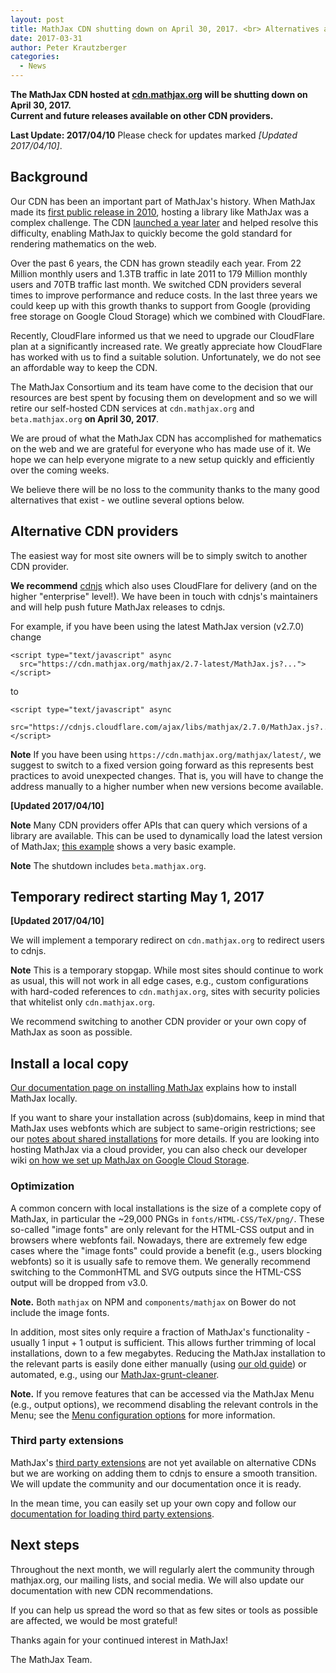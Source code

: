 ```yaml
---
layout: post
title: MathJax CDN shutting down on April 30, 2017. <br> Alternatives available.
date: 2017-03-31
author: Peter Krautzberger
categories:
  - News
---
```



**The MathJax CDN hosted at [cdn.mathjax.org](cdn.mathjax.org) will be shutting down on April 30, 2017. <br> Current and future releases available on other CDN providers.**

**Last Update: 2017/04/10** Please check for updates marked *[Updated 2017/04/10]*.


## Background

Our CDN has been an important part of MathJax's history. When MathJax made its [first public release in 2010](https://www.mathjax.org/mathjax-beta-released/), hosting a library like MathJax was a complex challenge. The CDN [launched a year later](https://www.mathjax.org/mathjax-launches-cdn-service-with-1-1-release/) and helped resolve this difficulty, enabling MathJax to quickly become the gold standard for rendering mathematics on the web.

Over the past 6 years, the CDN has grown steadily each year. From 22 Million monthly users and 1.3TB traffic in late 2011 to 179 Million monthly users and 70TB traffic last month. We switched CDN providers several times to improve performance and reduce costs. In the last three years we could keep up with this growth thanks to support from Google (providing free storage on Google Cloud Storage) which we combined with CloudFlare. 

Recently, CloudFlare informed us that we need to upgrade our CloudFlare plan at a significantly increased rate. We greatly appreciate how CloudFlare has worked with us to find a suitable solution. Unfortunately, we do not see an affordable way to keep the CDN.

The MathJax Consortium and its team have come to the decision that our resources are best spent by focusing them on development and so we will retire our self-hosted CDN services at `cdn.mathjax.org` and `beta.mathjax.org` **on April 30, 2017**. 

We are proud of what the MathJax CDN has accomplished for mathematics on the web and we are grateful for everyone who has made use of it. We hope we can help everyone migrate to a new setup quickly and efficiently over the coming weeks.

We believe there will be no loss to the community thanks to the many good alternatives that exist - we outline several options below.


## Alternative CDN providers

The easiest way for most site owners will be to simply switch to another CDN provider. 

**We recommend** [cdnjs](https://cdnjs.com) which also uses CloudFlare for delivery (and on the higher "enterprise" level!). We have been in touch with cdnjs's maintainers and will help push future MathJax releases to cdnjs.

For example, if you have been using the latest MathJax version (v2.7.0) change

```
<script type="text/javascript" async
  src="https://cdn.mathjax.org/mathjax/2.7-latest/MathJax.js?...">
</script>
```

to 

```
<script type="text/javascript" async
  src="https://cdnjs.cloudflare.com/ajax/libs/mathjax/2.7.0/MathJax.js?...">
</script>
```

<!--
**[Updated 2017/04/10]** Other free CDN providers include
  * [rawgit](https://rawgit.com), e.g., `https://cdn.rawgit.com/mathjax/MathJax/2.7.0/MathJax.js`.
  * [jsdelivr](https://jsdelivr.com), e.g., `https://cdn.jsdelivr.net/mathjax/2.1/MathJax.js`.
-->

**Note** If you have been using `https://cdn.mathjax.org/mathjax/latest/`, we suggest to switch to a fixed version going forward as this represents best practices to avoid unexpected changes.  That is, you will have to change the address manually to a higher number when new versions become available.

**[Updated 2017/04/10]** 

**Note** Many CDN providers offer APIs that can query which versions of a library are available. This can be used to dynamically load the latest version of MathJax; [this example](https://codepen.io/pkra/pen/GWePxW) shows a very basic example.

**Note** The shutdown includes `beta.mathjax.org`.

## Temporary redirect starting May 1, 2017

**[Updated 2017/04/10]**

We will implement a temporary redirect on `cdn.mathjax.org` to redirect users to cdnjs.

**Note** This is a temporary stopgap. While most sites should continue to work as usual, this will not work in all edge cases, e.g., custom configurations with hard-coded references to `cdn.mathjax.org`, sites with security policies that whitelist only `cdn.mathjax.org`. 

We recommend switching to another CDN provider or your own copy of MathJax as soon as possible.


## Install a local copy

[Our documentation page on installing MathJax](http://docs.mathjax.org/en/latest/installation.html) explains how to install MathJax locally. 

If you want to share your installation across (sub)domains, keep in mind that MathJax uses webfonts which are subject to same-origin restrictions; see our [notes about shared installations](http://docs.mathjax.org/en/latest/installation.html#notes-about-shared-installations) for more details. If you are looking into hosting MathJax via a cloud provider, you can also check our developer wiki [on how we set up MathJax on Google Cloud Storage](https://github.com/mathjax/MathJax/wiki/CDN-Hosting-at-Google-Cloud-Storage).

### Optimization

A common concern with local installations is the size of a complete copy of MathJax, in particular the ~29,000 PNGs in `fonts/HTML-CSS/TeX/png/`. These so-called "image fonts" are only relevant for the HTML-CSS output and in browsers where webfonts fail. Nowadays, there are extremely few edge cases where the "image fonts" could provide a benefit (e.g., users blocking webfonts) so it is usually safe to remove them. We generally recommend switching to the CommonHTML and SVG outputs since the HTML-CSS output will be dropped from v3.0.

**Note.** Both `mathjax` on NPM and `components/mathjax` on Bower do not include the image fonts.

In addition, most sites only require a fraction of MathJax's functionality - usually 1 input + 1 output is sufficient. This allows further trimming of local installations, down to a few megabytes. Reducing the MathJax installation to the relevant parts is easily done either manually (using [our old guide](https://github.com/mathjax/MathJax-docs/wiki/Guide:-reducing-size-of-a-mathjax-installation/1814429ed1e97bfb7675c0fd400804baa9287249)) or automated, e.g., using our [MathJax-grunt-cleaner](https://github.com/mathjax/MathJax-grunt-cleaner). 

**Note.** If you remove features that can be accessed via the MathJax Menu (e.g., output options), we recommend disabling the relevant controls in the Menu; see the [Menu configuration options](http://docs.mathjax.org/en/latest/options/MathMenu.html) for more information.

### Third party extensions 

MathJax's [third party extensions](https://github.com/mathjax/MathJax-third-party-extensions) are not yet available on alternative CDNs but we are working on adding them to cdnjs to ensure a smooth transition. We will update the community and our documentation once it is ready.

In the mean time, you can easily set up your own copy and follow our [documentation for loading third party extensions](http://docs.mathjax.org/en/latest/options/ThirdParty.html#custom-extension-path-configuration).


## Next steps

Throughout the next month, we will regularly alert the community through mathjax.org, our mailing lists, and social media. We will also update our documentation with new CDN recommendations.

If you can help us spread the word so that as few sites or tools as possible are affected, we would be most grateful!

Thanks again for your continued interest in MathJax!

The MathJax Team.